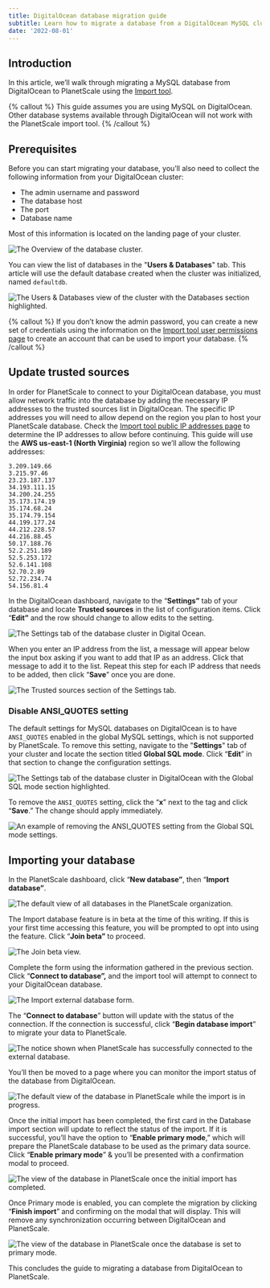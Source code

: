 ```yaml
---
title: DigitalOcean database migration guide
subtitle: Learn how to migrate a database from a DigitalOcean MySQL cluster into PlanetScale using the database Import tool.
date: '2022-08-01'
---
```


## Introduction

In this article, we’ll walk through migrating a MySQL database from DigitalOcean to PlanetScale using the [Import tool](/docs/imports/database-imports).

{% callout %}
This guide assumes you are using MySQL on DigitalOcean. Other database systems available through DigitalOcean will not
work with the PlanetScale import tool.
{% /callout %}

## Prerequisites

Before you can start migrating your database, you’ll also need to collect the following information from your DigitalOcean cluster:

- The admin username and password
- The database host
- The port
- Database name

Most of this information is located on the landing page of your cluster.

![The Overview of the database cluster.](/assets/docs/imports/digitalocean-database-migration-guide/the-overview-of-the-database-cluster.png)

You can view the list of databases in the "**Users & Databases**" tab. This article will use the default database created when the cluster was initialized, named `defaultdb`.

![The Users & Databases view of the cluster with the Databases section highlighted.](/assets/docs/imports/digitalocean-database-migration-guide/the-users-and-databases-view-of-the-cluster-with-the-databases-section-highlighted.png)

{% callout %}
If you don’t know the admin password, you can create a new set of credentials using the information on the [Import
tool user permissions page](/docs/imports/import-tool-user-requirements) to create an account that can be used to
import your database.
{% /callout %}

## Update trusted sources

In order for PlanetScale to connect to your DigitalOcean database, you must allow network traffic into the database by adding the necessary IP addresses to the trusted sources list in DigitalOcean. The specific IP addresses you will need to allow depend on the region you plan to host your PlanetScale database. Check the [Import tool public IP addresses page](/docs/imports/import-tool-migration-addresses) to determine the IP addresses to allow before continuing. This guide will use the **AWS us-east-1 (North Virginia)** region so we’ll allow the following addresses:

```
3.209.149.66
3.215.97.46
23.23.187.137
34.193.111.15
34.200.24.255
35.173.174.19
35.174.68.24
35.174.79.154
44.199.177.24
44.212.228.57
44.216.88.45
50.17.188.76
52.2.251.189
52.5.253.172
52.6.141.108
52.70.2.89
52.72.234.74
54.156.81.4
```

In the DigitalOcean dashboard, navigate to the “**Settings”** tab of your database and locate **Trusted sources** in the list of configuration items. Click “**Edit”** and the row should change to allow edits to the setting.

![The Settings tab of the database cluster in Digital Ocean.](/assets/docs/imports/digitalocean-database-migration-guide/the-settings-tab-of-the-database-cluster-in-digital-ocean.png)

When you enter an IP address from the list, a message will appear below the input box asking if you want to add that IP as an address. Click that message to add it to the list. Repeat this step for each IP address that needs to be added, then click “**Save**” once you are done.

![The Trusted sources section of the Settings tab.](/assets/docs/imports/digitalocean-database-migration-guide/the-trusted-sources-section-of-the-settings-tab.png)

### Disable ANSI_QUOTES setting

The default settings for MySQL databases on DigitalOcean is to have `ANSI_QUOTES` enabled in the global MySQL settings, which is not supported by PlanetScale. To remove this setting, navigate to the "**Settings**" tab of your cluster and locate the section titled **Global SQL mode**. Click “**Edit**” in that section to change the configuration settings.

![The Settings tab of the database cluster in DigitalOcean with the Global SQL mode section highlighted.](/assets/docs/imports/digitalocean-database-migration-guide/the-settings-tab-of-the-database-cluster-in-digitalocean-with-the-global-sql-mode-section-highlighted.png)

To remove the `ANSI_QUOTES` setting, click the “**x**” next to the tag and click “**Save**.” The change should apply immediately.

![An example of removing the ANSI_QUOTES setting from the Global SQL mode settings.](/assets/docs/imports/digitalocean-database-migration-guide/an-example-of-removing-the-ansi_quotes-setting-from-the-global-sql-mode-settings.png)

## Importing your database

In the PlanetScale dashboard, click “**New database”**, then “**Import database”**.

![The default view of all databases in the PlanetScale organization.](/assets/docs/imports/digitalocean-database-migration-guide/the-default-view-of-all-databases-in-the-planetscale-organization.png)

The Import database feature is in beta at the time of this writing. If this is your first time accessing this feature, you will be prompted to opt into using the feature. Click “**Join beta”** to proceed.

![The Join beta view.](/assets/docs/imports/digitalocean-database-migration-guide/the-join-beta-view.png)

Complete the form using the information gathered in the previous section. Click “**Connect to database”,** and the import tool will attempt to connect to your DigitalOcean database.

![The Import external database form.](/assets/docs/imports/digitalocean-database-migration-guide/the-import-external-database-form.png)

The “**Connect to database**” button will update with the status of the connection. If the connection is successful, click “**Begin database import**” to migrate your data to PlanetScale.

![The notice shown when PlanetScale has successfully connected to the external database.](/assets/docs/imports/digitalocean-database-migration-guide/the-notice-shown-when-planetscale-has-successfully-connected-to-the-external-database.png)

You’ll then be moved to a page where you can monitor the import status of the database from DigitalOcean.

![The default view of the database in PlanetScale while the import is in progress.](/assets/docs/imports/digitalocean-database-migration-guide/the-default-view-of-the-database-in-planetscale-while-the-import-is-in-progress.png)

Once the initial import has been completed, the first card in the Database import section will update to reflect the status of the import. If it is successful, you’ll have the option to “**Enable primary mode**,” which will prepare the PlanetScale database to be used as the primary data source. Click “**Enable primary mode**” & you’ll be presented with a confirmation modal to proceed.

![The view of the database in PlanetScale once the initial import has completed.](/assets/docs/imports/digitalocean-database-migration-guide/the-view-of-the-database-in-planetscale-once-the-initial-import-has-completed.png)

Once Primary mode is enabled, you can complete the migration by clicking “**Finish import**” and confirming on the modal that will display. This will remove any synchronization occurring between DigitalOcean and PlanetScale.

![The view of the database in PlanetScale once the database is set to primary mode.](/assets/docs/imports/digitalocean-database-migration-guide/the-view-of-the-database-in-planetscale-once-the-database-is-set-to-primary-mode.png)

This concludes the guide to migrating a database from DigitalOcean to PlanetScale.
